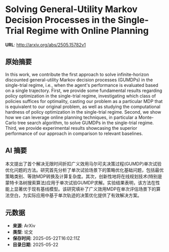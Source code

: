 # Solving General-Utility Markov Decision Processes in the Single-Trial Regime with Online Planning

**URL**: http://arxiv.org/abs/2505.15782v1

## 原始摘要

In this work, we contribute the first approach to solve infinite-horizon
discounted general-utility Markov decision processes (GUMDPs) in the
single-trial regime, i.e., when the agent's performance is evaluated based on a
single trajectory. First, we provide some fundamental results regarding policy
optimization in the single-trial regime, investigating which class of policies
suffices for optimality, casting our problem as a particular MDP that is
equivalent to our original problem, as well as studying the computational
hardness of policy optimization in the single-trial regime. Second, we show how
we can leverage online planning techniques, in particular a Monte-Carlo tree
search algorithm, to solve GUMDPs in the single-trial regime. Third, we provide
experimental results showcasing the superior performance of our approach in
comparison to relevant baselines.


## AI 摘要

本文提出了首个解决无限时间折扣广义效用马尔可夫决策过程(GUMDP)单次试验优化问题的方法。研究首先分析了单次试验场景下的策略优化基础问题，包括最优策略类别、等效MDP转换及计算复杂度。其次，创新性地将在线规划技术(特别是蒙特卡洛树搜索算法)应用于单次试验GUMDP求解。实验结果表明，该方法在性能上显著优于现有基线模型。该研究填补了广义效用MDP在单次评估场景下的算法空白，为实际应用中基于单次轨迹的决策优化提供了有效解决方案。

## 元数据

- **来源**: ArXiv
- **类型**: 论文
- **保存时间**: 2025-05-22T16:02:11Z
- **目录日期**: 2025-05-22
